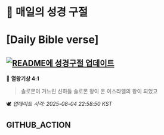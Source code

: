 # 🙏 매일의 성경 구절
# [Daily Bible verse]
## [![README에 성경구절 업데이트](https://github.com/DONGSUKA/first_test/actions/workflows/update-readme-bible.yml/badge.svg)](https://github.com/DONGSUKA/first_test/actions/workflows/update-readme-bible.yml)
<!-- START_BIBLE_VERSE -->
📖 **열왕기상 4:1**
> 솔로몬이 거느린 신하들 솔로몬 왕이 온 이스라엘의 왕이 되었고

🕊️ _업데이트 시각: 2025-08-04 22:58:50 KST_
  <!-- END_BIBLE_VERSE -->
## GITHUB_ACTION
